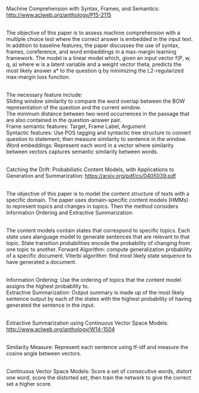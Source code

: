 Machine Comprehension with Syntax, Frames, and Semantics: http://www.aclweb.org/anthology/P15-2115 <br> <br>

The objective of this paper is to assess machine comprehension with a multiple choice test where the correct answer is embedded in the input text. In addition to baseline features, the paper discusses the use of syntax, frames, coreference, and word embeddings in a max-margin learning framework. The model is a linear model which, given an input vector f(P, w, q, a) where w is a latent variable and a weight vector theta, predicts the most likely answer a* to the question q by minimizing the L2-regularized max-margin loss function. <br> <br>

The necessary feature include: <br>
Sliding window similarity to compare the word overlap between the BOW representation of the question and the current window. <br>
The minimum distance between two word occurrences in the passage that are also contained in the question-answer pair. <br>
Frame semantic features: Target, Frame Label, Argument </br>
Syntactic features: Use POS tagging and syntactic tree structure to convert question to statement, then measure similarity to sentence in the window. <br>
Word embeddings: Represent each word in a vector where similarity between vectors captures semantic similarity between words. <br> <br>

Catching the Drift: Probabilistic Content Models, with Applications to Generation and Summarization: https://arxiv.org/pdf/cs/0405039.pdf <br> <br>

The objective of this paper is to model the content structure of texts with a specific domain. The paper uses domain-specific content models (HMMs) to represent topics and changes in topics. Then the method considers Information Ordering and Extractive Summarization. <br> <br>

The content models contain states that correspond to specific topics. Each state uses alanguage model to generate sentences that are relevant to that topic. State transition probabilities encode the probability of changing from one topic to another. Forward Algorithm: compute generalization probability of a specific document. Viterbi algorithm: find most likely state sequence to have generated a document. <br> <br>

Information Ordering: Use the ordering of topics that the content model assigns the highest probability to. <br>
Extractive Summarization: Output summary is made up of the most likely sentence output by each of the states with the highest probability of having generated the sentence in the input. <br> <br>

Extractive Summarization using Continuous Vector Space Models: http://www.aclweb.org/anthology/W14-1504 <br> <br>

Similarity Measure: Represent each sentence using tf-idf and measure the cosine angle between vectors. <br> <br>

Continuous Vector Space Models: Score a set of consecutive words, distort one word, score the distorted set, then train the network to give the correct set a higher score.
